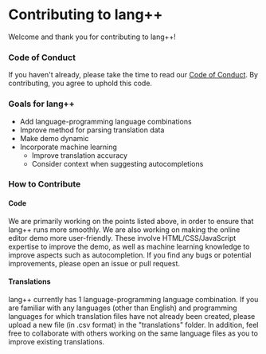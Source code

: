 # Contributing to lang++

Welcome and thank you for contributing to lang++!

### Code of Conduct

If you haven't already, please take the time to read our [Code of Conduct](https://github.com/fibanneacci/langplusplus/blob/master/CODE_OF_CONDUCT.md). By contributing, you agree to uphold this code.

### Goals for lang++

 * Add language-programming language combinations
 * Improve method for parsing translation data
 * Make demo dynamic
 * Incorporate machine learning
    * Improve translation accuracy
    * Consider context when suggesting autocompletions

### How to Contribute

#### Code

We are primarily working on the points listed above, in order to ensure that lang++ runs more smoothly. We are also working on making the online editor demo more user-friendly. These involve HTML/CSS/JavaScript expertise to improve the demo, as well as machine learning knowledge to improve aspects such as autocompletion.
If you find any bugs or potential improvements, please open an issue or pull request.

#### Translations

lang++ currently has 1 language-programming language combination. If you are familiar with any languages (other than English) and programming languages for which translation files have not already been created, please upload a new file (in .csv format) in the "translations" folder.
In addition, feel free to collaborate with others working on the same language files as you to improve existing translations.
